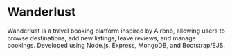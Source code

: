 # Wanderlust
Wanderlust is a travel booking platform inspired by Airbnb, allowing users to browse destinations, add new listings, leave reviews, and manage bookings. Developed using Node.js, Express, MongoDB, and Bootstrap/EJS.
